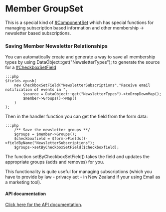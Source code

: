 # Member GroupSet

This is a special kind of [#ComponentSet](#ComponentSet) which has special functions for managing subscription based
information and other membership -> newsletter based subscriptions.

### Saving Member Newsletter Relationships

You can automatically create and generate a way to save all membership types by using
DataObject::get("NewsletterTypes"); to generate the source for a [#CheckboxSetField](#CheckboxSetField)

	:::php
	$fields->push(
		new CheckboxSetField("NewsletterSubscriptions","Receive email notification of events in ",
			$source = DataObject::get("NewsletterTypes")->toDropDownMap();
			$member->Groups()->Map()
		)
	);



Then in the handler function you can get the field from the form data: 

	:::php
		/** Save the newsletter groups **/
		$groups = $member->Groups();
		$checkboxfield = $form->Fields()->fieldByName("NewsletterSubscriptions");
		$groups->setByCheckboxSetField($checkboxfield);


The function setByCheckboxSetField() takes the field and updates the appropriate groups (adds and removes) for you. 

This functionality is quite useful for managing subscriptions (which you have to provide by law - privacy act - in New
Zealand if your using Email as a marketing tool).


#### API documentation

[Click here for the API documentation](http://api.silverstripe.org/trunk/sapphire/Member_GroupSet.html).
